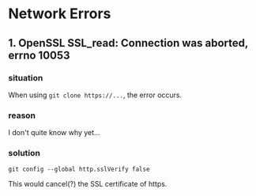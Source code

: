 # Network Errors
## 1. OpenSSL SSL_read: Connection was aborted, errno 10053
### situation
When using ``git clone https://...``, the error occurs.
  
### reason
I don't quite know why yet...  
  
### solution
```git
git config --global http.sslVerify false
```
This would cancel(?) the SSL certificate of https. 
